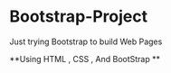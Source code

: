 # Bootstrap-Project
Just trying Bootstrap to build Web Pages

**Using HTML , CSS , And BootStrap **
